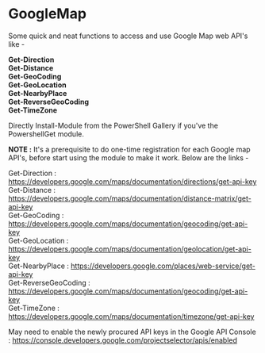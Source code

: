 # GoogleMap
Some quick and neat functions to access and use Google Map web API's like - 

<b>Get-Direction <br />
Get-Distance <br />
Get-GeoCoding <br />
Get-GeoLocation <br />
Get-NearbyPlace <br />
Get-ReverseGeoCoding <br />
Get-TimeZone <br />
</b>

Directly Install-Module from the PowerShell Gallery if you've the PowershellGet module.

<b>NOTE :</b> It's a prerequisite to do one-time registration for each Google map API's, before start using the module to make it work. Below are the links - 

Get-Direction : https://developers.google.com/maps/documentation/directions/get-api-key <br />
Get-Distance : https://developers.google.com/maps/documentation/distance-matrix/get-api-key <br />
Get-GeoCoding : https://developers.google.com/maps/documentation/geocoding/get-api-key <br />
Get-GeoLocation : https://developers.google.com/maps/documentation/geolocation/get-api-key <br />
Get-NearbyPlace : https://developers.google.com/places/web-service/get-api-key <br />
Get-ReverseGeoCoding : https://developers.google.com/maps/documentation/geocoding/get-api-key <br />
Get-TimeZone : https://developers.google.com/maps/documentation/timezone/get-api-key <br />

May need to enable the newly procured API keys in the Google API Console : https://console.developers.google.com/projectselector/apis/enabled